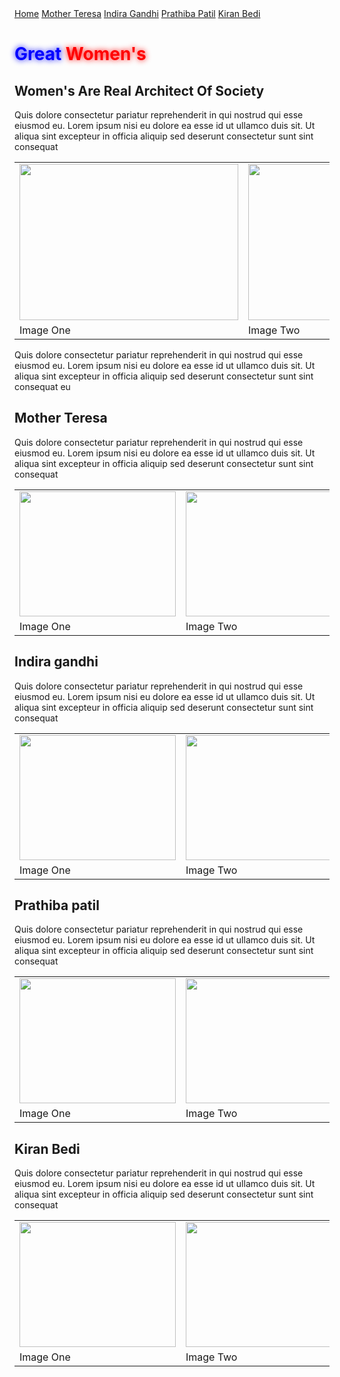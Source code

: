 <!DOCTYPE html>
<html>
<head>
	<title>Famous Women Leaders</title>
	<link rel="stylesheet" href="w1.css">
</head>
<body>
	<div id="links">
		<a href="#home">Home</a>
		<a href="#mother">Mother Teresa</a>
		<a href="#indira">Indira Gandhi</a>
		<a href="#prathiba">Prathiba Patil</a>
		<a href="#kiran">Kiran Bedi</a>
	</div>
	<div id="home">
		<h1><span style="color:blue;text-shadow:0 0 10px blue">Great</span> 
			<span style="color:red;text-shadow:0 0 10px red">Women's</span>
		</h1>
		<h2>Women's Are Real Architect Of Society</h2>
		<p>Quis dolore consectetur pariatur reprehenderit in qui nostrud qui esse eiusmod eu. Lorem ipsum nisi eu dolore ea esse id ut ullamco duis sit. Ut aliqua sint excepteur in officia aliquip sed deserunt consectetur sunt sint consequat </p>
		<table>
			<tr>
				<td><img src="m1.jpg" width="350px" height="250px"></td>
				<td><img src="m2.jpg" width="350px" height="250px"></td>
			</tr>
			<tr>
				<td>Image One</td>
				<td>Image Two</td>
			</tr>
		</table>
		<p>Quis dolore consectetur pariatur reprehenderit in qui nostrud qui esse eiusmod eu. Lorem ipsum nisi eu dolore ea esse id ut ullamco duis sit. Ut aliqua sint excepteur in officia aliquip sed deserunt consectetur sunt sint consequat eu </p>
	</div>
	<!--Mother Teresa-->
	<div id="mother">
		<h2>Mother Teresa</h2>
		<p>Quis dolore consectetur pariatur reprehenderit in qui nostrud qui esse eiusmod eu. Lorem ipsum nisi eu dolore ea esse id ut ullamco duis sit. Ut aliqua sint excepteur in officia aliquip sed deserunt consectetur sunt sint consequat </p>
		<table>
			<tr>
				<td><img src="m4.jpg" width="250px" height="200px"></td>
				<td><img src="m5.jpg" width="250px" height="200px"></td>
				<td><img src="m6.jpeg" width="250px" height="200px"></td>
				<td><img src="m7.jpeg" width="250px" height="200px"></td>
			</tr>
			<tr>
				<td>Image One</td>
				<td>Image Two</td>
				<td>Image Three</td>
				<td>Image Four</td>
			</tr>
		</table>
	<!--Indira gandhi-->
	<div id="indira">
		<h2>Indira gandhi</h2>
		<p>Quis dolore consectetur pariatur reprehenderit in qui nostrud qui esse eiusmod eu. Lorem ipsum nisi eu dolore ea esse id ut ullamco duis sit. Ut aliqua sint excepteur in officia aliquip sed deserunt consectetur sunt sint consequat </p>
		<table>
			<tr>
				<td><img src="i1.jpg" width="250px" height="200px"></td>
				<td><img src="i2.jpg" width="250px" height="200px"></td>
				<td><img src="i3.jfif" width="250px" height="200px"></td>
				<td><img src="i4.jfif" width="250px" height="200px"></td>
			</tr>
			<tr>
				<td>Image One</td>
				<td>Image Two</td>
				<td>Image Three</td>
				<td>Image Four</td>
			</tr>
		</table>
    <!--prathiba patil-->
	<div id="prathiba">
		<h2>Prathiba patil</h2>
		<p>Quis dolore consectetur pariatur reprehenderit in qui nostrud qui esse eiusmod eu. Lorem ipsum nisi eu dolore ea esse id ut ullamco duis sit. Ut aliqua sint excepteur in officia aliquip sed deserunt consectetur sunt sint consequat </p>
		<table>
			<tr>
				<td><img src="p1.jpg" width="250px" height="200px"></td>
				<td><img src="p2.jfif" width="250px" height="200px"></td>
				<td><img src="p3.jpg" width="250px" height="200px"></td>
				<td><img src="p4.jpg" width="250px" height="200px"></td>
			</tr>
			<tr>
				<td>Image One</td>
				<td>Image Two</td>
				<td>Image Three</td>
				<td>Image Four</td>
			</tr>
		</table>
		<!--Kiran Bedi-->
	<div id="kiran">
		<h2>Kiran Bedi</h2>
		<p>Quis dolore consectetur pariatur reprehenderit in qui nostrud qui esse eiusmod eu. Lorem ipsum nisi eu dolore ea esse id ut ullamco duis sit. Ut aliqua sint excepteur in officia aliquip sed deserunt consectetur sunt sint consequat </p>
		<table>
			<tr>
				<td><img src="k1.jfif" width="250px" height="200px"></td>
				<td><img src="k2.jpg" width="250px" height="200px"></td>
				<td><img src="k3.jpg" width="250px" height="200px"></td>
				<td><img src="k4.jpg" width="250px" height="200px"></td>
			</tr>
			<tr>
				<td>Image One</td>
				<td>Image Two</td>
				<td>Image Three</td>
				<td>Image Four</td>
			</tr>
		</table>
